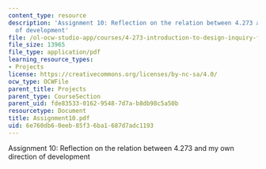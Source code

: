 ```yaml
---
content_type: resource
description: 'Assignment 10: Reflection on the relation between 4.273 and my own direction
  of development'
file: /ol-ocw-studio-app/courses/4-273-introduction-to-design-inquiry-fall-2001/6e760db60eeb85f36ba1687d7adc1193_Assignment10.pdf
file_size: 13965
file_type: application/pdf
learning_resource_types:
- Projects
license: https://creativecommons.org/licenses/by-nc-sa/4.0/
ocw_type: OCWFile
parent_title: Projects
parent_type: CourseSection
parent_uid: fde83533-0162-9548-7d7a-b8db98c5a50b
resourcetype: Document
title: Assignment10.pdf
uid: 6e760db6-0eeb-85f3-6ba1-687d7adc1193
---
```

Assignment 10: Reflection on the relation between 4.273 and my own direction of development
